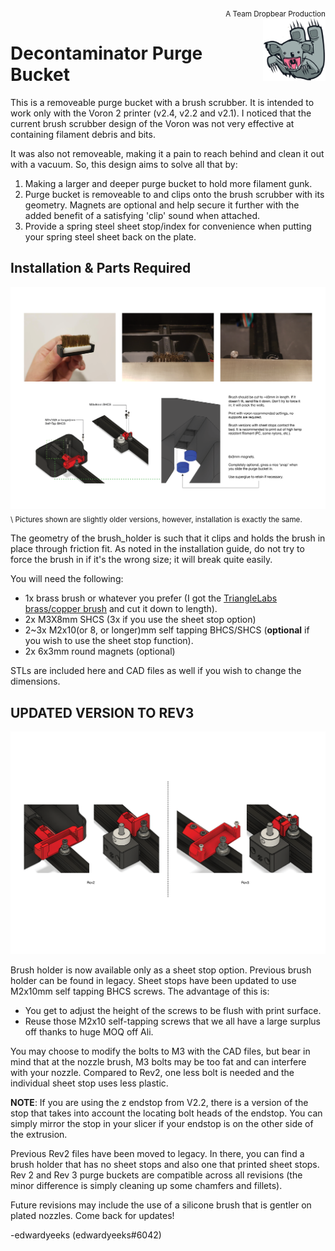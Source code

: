 <div style="text-align: right"><sub>A Team Dropbear Production</sub></div>
<img align="right" width="100" height="100" src="Images/db.png">

# Decontaminator Purge Bucket

This is a removeable purge bucket with a brush scrubber. It is intended to work only with the Voron 2 printer (v2.4, v2.2 and v2.1). I noticed that the current brush scrubber design of the Voron was not very effective at containing filament debris and bits.

It was also not removeable, making it a pain to reach behind and clean it out with a vacuum. So, this design aims to solve all that by:

1) Making a larger and deeper purge bucket to hold more filament gunk.
2) Purge bucket is removeable to and clips onto the brush scrubber with its geometry. Magnets are optional and help secure it further with the added benefit of a satisfying 'clip' sound when attached.
3) Provide a spring steel sheet stop/index for convenience when putting your spring steel sheet back on the plate.

## Installation & Parts Required

![Installation_Guide](./Images/Installation_Guide_rev3.png)
<sub>\ Pictures shown are slightly older versions, however, installation is exactly the same. </sub>

The geometry of the brush_holder is such that it clips and holds the brush in place through friction fit. As noted in the installation guide, do not try to force the brush in if it's the wrong size; it will break quite easily.

You will need the following:

- 1x brass brush or whatever you prefer (I got the [TriangleLabs brass/copper brush](https://www.aliexpress.com/item/33053117369.html?spm=2114.12010615.8148356.2.315e106dfzI86U) and cut it down to length).
- 2x M3X8mm SHCS (3x if you use the sheet stop option)
- 2~3x M2x10(or 8, or longer)mm self tapping BHCS/SHCS (**optional** if you wish to use the sheet stop function).
- 2x 6x3mm round magnets (optional)

STLs are included here and CAD files as well if you wish to change the dimensions.

## UPDATED VERSION TO REV3

![Revision_Comparisons](./Images/rev2_rev3_comparison.png)

Brush holder is now available only as a sheet stop option. Previous brush holder can be found in legacy. Sheet stops have been updated to use M2x10mm self tapping BHCS screws. The advantage of this is:

- You get to adjust the height of the screws to be flush with print surface.
- Reuse those M2x10 self-tapping screws that we all have a large surplus off thanks to huge MOQ off Ali.

You may choose to modify the bolts to M3 with the CAD files, but bear in mind that at the nozzle brush, M3 bolts may be too fat and can interfere with your nozzle. Compared to Rev2, one less bolt is needed and the individual sheet stop uses less plastic.

**NOTE**: If you are using the z endstop from V2.2, there is a version of the stop that takes into account the locating bolt heads of the endstop. You can simply mirror the stop in your slicer if your endstop is on the other side of the extrusion.

Previous Rev2 files have been moved to legacy. In there, you can find a brush holder that has no sheet stops and also one that printed sheet stops. Rev 2 and Rev 3 purge buckets are compatible across all revisions (the minor difference is simply cleaning up some chamfers and fillets).

Future revisions may include the use of a silicone brush that is gentler on plated nozzles. Come back for updates!

-edwardyeeks (edwardyeeks#6042)